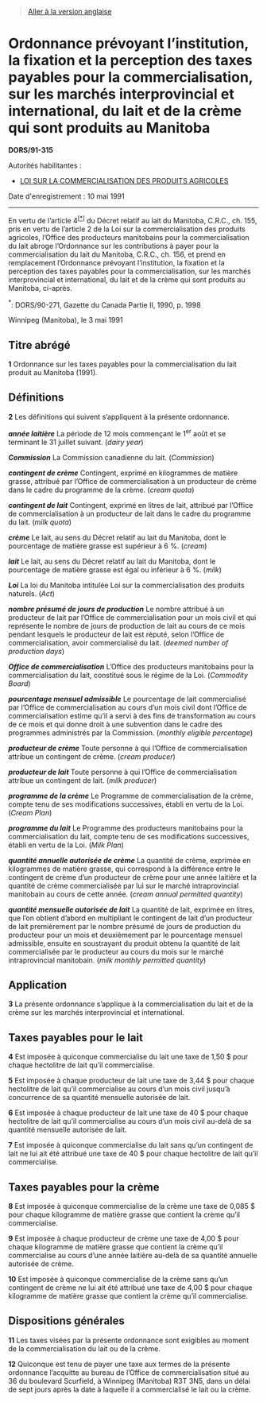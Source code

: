 > [Aller à la version anglaise](/en/Regulations/Statutory%20Orders%20and%20Regulations/91/315.md)

# Ordonnance prévoyant l’institution, la fixation et la perception des taxes payables pour la commercialisation, sur les marchés interprovincial et international, du lait et de la crème qui sont produits au Manitoba

**DORS/91-315**

Autorités habilitantes : 
- [LOI SUR LA COMMERCIALISATION DES PRODUITS AGRICOLES](/fr/Lois/Lois%20révisées%20du%20Canada/A/A-6.md)

Date d'enregistrement : 10 mai 1991

----------

En vertu de l’article 4<sup><a href='#footnote1_f'>[*]</a></sup> du Décret relatif au lait du Manitoba, C.R.C., ch. 155, pris en vertu de l’article 2 de la Loi sur la commercialisation des produits agricoles, l’Office des producteurs manitobains pour la commercialisation du lait abroge l’Ordonnance sur les contributions à payer pour la commercialisation du lait du Manitoba, C.R.C., ch. 156, et prend en remplacement l’Ordonnance prévoyant l’institution, la fixation et la perception des taxes payables pour la commercialisation, sur les marchés interprovincial et international, du lait et de la crème qui sont produits au Manitoba, ci-après.

<a name='footnote1_f'><sup>*</sup></a>: DORS/90-271, Gazette du Canada Partie II, 1990, p. 1998<br />

Winnipeg (Manitoba), le 3 mai 1991




## Titre abrégé


**1** Ordonnance sur les taxes payables pour la commercialisation du lait produit au Manitoba (1991).




## Définitions


**2** Les définitions qui suivent s’appliquent à la présente ordonnance.

***année laitière*** La période de 12 mois commençant le 1<sup>er</sup> août et se terminant le 31 juillet suivant. (*dairy year*)

***Commission*** La Commission canadienne du lait. (*Commission*)

***contingent de crème*** Contingent, exprimé en kilogrammes de matière grasse, attribué par l’Office de commercialisation à un producteur de crème dans le cadre du programme de la crème. (*cream quota*)

***contingent de lait*** Contingent, exprimé en litres de lait, attribué par l’Office de commercialisation à un producteur de lait dans le cadre du programme du lait. (*milk quota*)

***crème*** Le lait, au sens du Décret relatif au lait du Manitoba, dont le pourcentage de matière grasse est supérieur à 6 %. (*cream*)

***lait*** Le lait, au sens du Décret relatif au lait du Manitoba, dont le pourcentage de matière grasse est égal ou inférieur à 6 %. (*milk*)

***Loi*** La loi du Manitoba intitulée Loi sur la commercialisation des produits naturels. (*Act*)

***nombre présumé de jours de production*** Le nombre attribué à un producteur de lait par l’Office de commercialisation pour un mois civil et qui représente le nombre de jours de production de lait au cours de ce mois pendant lesquels le producteur de lait est réputé, selon l’Office de commercialisation, avoir commercialisé du lait. (*deemed number of production days*)

***Office de commercialisation*** L’Office des producteurs manitobains pour la commercialisation du lait, constitué sous le régime de la Loi. (*Commodity Board*)

***pourcentage mensuel admissible*** Le pourcentage de lait commercialisé par l’Office de commercialisation au cours d’un mois civil dont l’Office de commercialisation estime qu’il a servi à des fins de transformation au cours de ce mois et qui donne droit à une subvention dans le cadre des programmes administrés par la Commission. (*monthly eligible percentage*)

***producteur de crème*** Toute personne à qui l’Office de commercialisation attribue un contingent de crème. (*cream producer*)

***producteur de lait*** Toute personne à qui l’Office de commercialisation attribue un contingent de lait. (*milk producer*)

***programme de la crème*** Le Programme de commercialisation de la crème, compte tenu de ses modifications successives, établi en vertu de la Loi. (*Cream Plan*)

***programme du lait*** Le Programme des producteurs manitobains pour la commercialisation du lait, compte tenu de ses modifications successives, établi en vertu de la Loi. (*Milk Plan*)

***quantité annuelle autorisée de crème*** La quantité de crème, exprimée en kilogrammes de matière grasse, qui correspond à la différence entre le contingent de crème d’un producteur de crème pour une année laitière et la quantité de crème commercialisée par lui sur le marché intraprovincial manitobain au cours de cette année. (*cream annual permitted quantity*)

***quantité mensuelle autorisée de lait*** La quantité de lait, exprimée en litres, que l’on obtient d’abord en multipliant le contingent de lait d’un producteur de lait premièrement par le nombre présumé de jours de production du producteur pour un mois et deuxièmement par le pourcentage mensuel admissible, ensuite en soustrayant du produit obtenu la quantité de lait commercialisée par le producteur au cours du mois sur le marché intraprovincial manitobain. (*milk monthly permitted quantity*)




## Application


**3** La présente ordonnance s’applique à la commercialisation du lait et de la crème sur les marchés interprovincial et international.




## Taxes payables pour le lait


**4** Est imposée à quiconque commercialise du lait une taxe de 1,50 $ pour chaque hectolitre de lait qu’il commercialise.



**5** Est imposée à chaque producteur de lait une taxe de 3,44 $ pour chaque hectolitre de lait qu’il commercialise au cours d’un mois civil jusqu’à concurrence de sa quantité mensuelle autorisée de lait.



**6** Est imposée à chaque producteur de lait une taxe de 40 $ pour chaque hectolitre de lait qu’il commercialise au cours d’un mois civil au-delà de sa quantité mensuelle autorisée de lait.



**7** Est imposée à quiconque commercialise du lait sans qu’un contingent de lait ne lui ait été attribué une taxe de 40 $ pour chaque hectolitre de lait qu’il commercialise.




## Taxes payables pour la crème


**8** Est imposée à quiconque commercialise de la crème une taxe de 0,085 $ pour chaque kilogramme de matière grasse que contient la crème qu’il commercialise.



**9** Est imposée à chaque producteur de crème une taxe de 4,00 $ pour chaque kilogramme de matière grasse que contient la crème qu’il commercialise au cours d’une année laitière au-delà de sa quantité annuelle autorisée de crème.



**10** Est imposée à quiconque commercialise de la crème sans qu’un contingent de crème ne lui ait été attribué une taxe de 4,00 $ pour chaque kilogramme de matière grasse que contient la crème qu’il commercialise.




## Dispositions générales


**11** Les taxes visées par la présente ordonnance sont exigibles au moment de la commercialisation du lait ou de la crème.



**12** Quiconque est tenu de payer une taxe aux termes de la présente ordonnance l’acquitte au bureau de l’Office de commercialisation situé au 36 du boulevard Scurfield, à Winnipeg (Manitoba) R3T 3N5, dans un délai de sept jours après la date à laquelle il a commercialisé le lait ou la crème.


